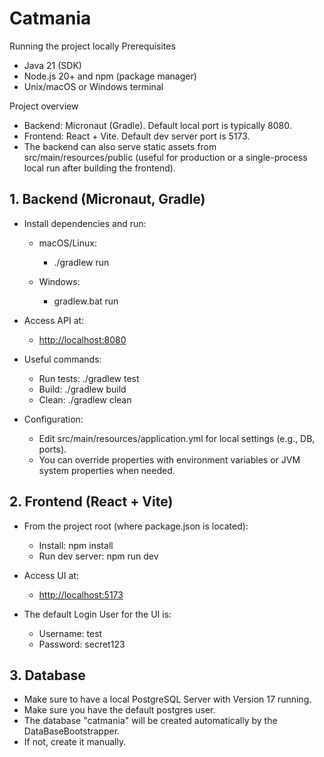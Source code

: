 # Catmania

Running the project locally
Prerequisites

- Java 21 (SDK)
- Node.js 20+ and npm (package manager)
- Unix/macOS or Windows terminal

Project overview

- Backend: Micronaut (Gradle). Default local port is typically 8080.
- Frontend: React + Vite. Default dev server port is 5173.
- The backend can also serve static assets from src/main/resources/public (useful for production or a single-process
  local run after building the frontend).

## 1. Backend (Micronaut, Gradle)

- Install dependencies and run:
    - macOS/Linux:
        - ./gradlew run

    - Windows:
        - gradlew.bat run

- Access API at:
    - [http://localhost:8080](http://localhost:8080)

- Useful commands:
    - Run tests: ./gradlew test
    - Build: ./gradlew build
    - Clean: ./gradlew clean

- Configuration:
    - Edit src/main/resources/application.yml for local settings (e.g., DB, ports).
    - You can override properties with environment variables or JVM system properties when needed.

## 2. Frontend (React + Vite)

- From the project root (where package.json is located):
    - Install: npm install
    - Run dev server: npm run dev

- Access UI at:
    - [http://localhost:5173](http://localhost:5173)
- The default Login User for the UI is:
    - Username: test
    - Password: secret123

## 3. Database

- Make sure to have a local PostgreSQL Server with Version 17 running.
- Make sure you have the default postgres user.
- The database "catmania" will be created automatically by the DataBaseBootstrapper.
- If not, create it manually.
